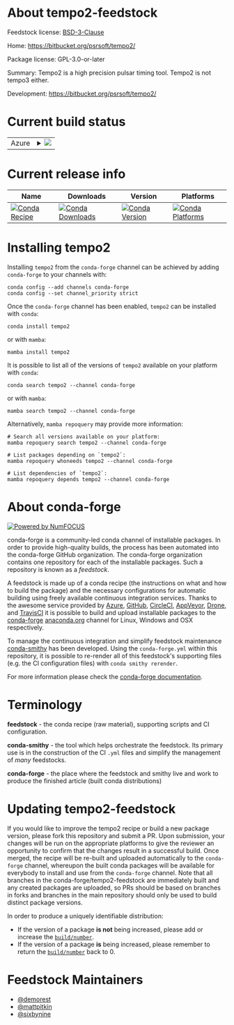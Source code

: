 About tempo2-feedstock
======================

Feedstock license: [BSD-3-Clause](https://github.com/conda-forge/tempo2-feedstock/blob/main/LICENSE.txt)

Home: https://bitbucket.org/psrsoft/tempo2/

Package license: GPL-3.0-or-later

Summary: Tempo2 is a high precision pulsar timing tool. Tempo2 is not tempo3 either.

Development: https://bitbucket.org/psrsoft/tempo2/

Current build status
====================


<table>
    
  <tr>
    <td>Azure</td>
    <td>
      <details>
        <summary>
          <a href="https://dev.azure.com/conda-forge/feedstock-builds/_build/latest?definitionId=11402&branchName=main">
            <img src="https://dev.azure.com/conda-forge/feedstock-builds/_apis/build/status/tempo2-feedstock?branchName=main">
          </a>
        </summary>
        <table>
          <thead><tr><th>Variant</th><th>Status</th></tr></thead>
          <tbody><tr>
              <td>linux_64</td>
              <td>
                <a href="https://dev.azure.com/conda-forge/feedstock-builds/_build/latest?definitionId=11402&branchName=main">
                  <img src="https://dev.azure.com/conda-forge/feedstock-builds/_apis/build/status/tempo2-feedstock?branchName=main&jobName=linux&configuration=linux%20linux_64_" alt="variant">
                </a>
              </td>
            </tr><tr>
              <td>linux_aarch64</td>
              <td>
                <a href="https://dev.azure.com/conda-forge/feedstock-builds/_build/latest?definitionId=11402&branchName=main">
                  <img src="https://dev.azure.com/conda-forge/feedstock-builds/_apis/build/status/tempo2-feedstock?branchName=main&jobName=linux&configuration=linux%20linux_aarch64_" alt="variant">
                </a>
              </td>
            </tr><tr>
              <td>linux_ppc64le</td>
              <td>
                <a href="https://dev.azure.com/conda-forge/feedstock-builds/_build/latest?definitionId=11402&branchName=main">
                  <img src="https://dev.azure.com/conda-forge/feedstock-builds/_apis/build/status/tempo2-feedstock?branchName=main&jobName=linux&configuration=linux%20linux_ppc64le_" alt="variant">
                </a>
              </td>
            </tr><tr>
              <td>osx_64</td>
              <td>
                <a href="https://dev.azure.com/conda-forge/feedstock-builds/_build/latest?definitionId=11402&branchName=main">
                  <img src="https://dev.azure.com/conda-forge/feedstock-builds/_apis/build/status/tempo2-feedstock?branchName=main&jobName=osx&configuration=osx%20osx_64_" alt="variant">
                </a>
              </td>
            </tr>
          </tbody>
        </table>
      </details>
    </td>
  </tr>
</table>

Current release info
====================

| Name | Downloads | Version | Platforms |
| --- | --- | --- | --- |
| [![Conda Recipe](https://img.shields.io/badge/recipe-tempo2-green.svg)](https://anaconda.org/conda-forge/tempo2) | [![Conda Downloads](https://img.shields.io/conda/dn/conda-forge/tempo2.svg)](https://anaconda.org/conda-forge/tempo2) | [![Conda Version](https://img.shields.io/conda/vn/conda-forge/tempo2.svg)](https://anaconda.org/conda-forge/tempo2) | [![Conda Platforms](https://img.shields.io/conda/pn/conda-forge/tempo2.svg)](https://anaconda.org/conda-forge/tempo2) |

Installing tempo2
=================

Installing `tempo2` from the `conda-forge` channel can be achieved by adding `conda-forge` to your channels with:

```
conda config --add channels conda-forge
conda config --set channel_priority strict
```

Once the `conda-forge` channel has been enabled, `tempo2` can be installed with `conda`:

```
conda install tempo2
```

or with `mamba`:

```
mamba install tempo2
```

It is possible to list all of the versions of `tempo2` available on your platform with `conda`:

```
conda search tempo2 --channel conda-forge
```

or with `mamba`:

```
mamba search tempo2 --channel conda-forge
```

Alternatively, `mamba repoquery` may provide more information:

```
# Search all versions available on your platform:
mamba repoquery search tempo2 --channel conda-forge

# List packages depending on `tempo2`:
mamba repoquery whoneeds tempo2 --channel conda-forge

# List dependencies of `tempo2`:
mamba repoquery depends tempo2 --channel conda-forge
```


About conda-forge
=================

[![Powered by
NumFOCUS](https://img.shields.io/badge/powered%20by-NumFOCUS-orange.svg?style=flat&colorA=E1523D&colorB=007D8A)](https://numfocus.org)

conda-forge is a community-led conda channel of installable packages.
In order to provide high-quality builds, the process has been automated into the
conda-forge GitHub organization. The conda-forge organization contains one repository
for each of the installable packages. Such a repository is known as a *feedstock*.

A feedstock is made up of a conda recipe (the instructions on what and how to build
the package) and the necessary configurations for automatic building using freely
available continuous integration services. Thanks to the awesome service provided by
[Azure](https://azure.microsoft.com/en-us/services/devops/), [GitHub](https://github.com/),
[CircleCI](https://circleci.com/), [AppVeyor](https://www.appveyor.com/),
[Drone](https://cloud.drone.io/welcome), and [TravisCI](https://travis-ci.com/)
it is possible to build and upload installable packages to the
[conda-forge](https://anaconda.org/conda-forge) [anaconda.org](https://anaconda.org/)
channel for Linux, Windows and OSX respectively.

To manage the continuous integration and simplify feedstock maintenance
[conda-smithy](https://github.com/conda-forge/conda-smithy) has been developed.
Using the ``conda-forge.yml`` within this repository, it is possible to re-render all of
this feedstock's supporting files (e.g. the CI configuration files) with ``conda smithy rerender``.

For more information please check the [conda-forge documentation](https://conda-forge.org/docs/).

Terminology
===========

**feedstock** - the conda recipe (raw material), supporting scripts and CI configuration.

**conda-smithy** - the tool which helps orchestrate the feedstock.
                   Its primary use is in the construction of the CI ``.yml`` files
                   and simplify the management of *many* feedstocks.

**conda-forge** - the place where the feedstock and smithy live and work to
                  produce the finished article (built conda distributions)


Updating tempo2-feedstock
=========================

If you would like to improve the tempo2 recipe or build a new
package version, please fork this repository and submit a PR. Upon submission,
your changes will be run on the appropriate platforms to give the reviewer an
opportunity to confirm that the changes result in a successful build. Once
merged, the recipe will be re-built and uploaded automatically to the
`conda-forge` channel, whereupon the built conda packages will be available for
everybody to install and use from the `conda-forge` channel.
Note that all branches in the conda-forge/tempo2-feedstock are
immediately built and any created packages are uploaded, so PRs should be based
on branches in forks and branches in the main repository should only be used to
build distinct package versions.

In order to produce a uniquely identifiable distribution:
 * If the version of a package **is not** being increased, please add or increase
   the [``build/number``](https://docs.conda.io/projects/conda-build/en/latest/resources/define-metadata.html#build-number-and-string).
 * If the version of a package **is** being increased, please remember to return
   the [``build/number``](https://docs.conda.io/projects/conda-build/en/latest/resources/define-metadata.html#build-number-and-string)
   back to 0.

Feedstock Maintainers
=====================

* [@demorest](https://github.com/demorest/)
* [@mattpitkin](https://github.com/mattpitkin/)
* [@sixbynine](https://github.com/sixbynine/)

